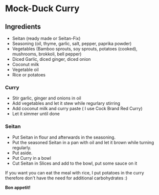 # Mock-Duck Curry
## Ingredients

- Seitan (ready made or Seitan-Fix)
- Seasoning (oil, thyme, garlic, salt, pepper, paprika powder)
- Vegetables (Bamboo sprouts, soy sprouts, potatoes (cooked), mushrooms, brokkoli, bell pepper)
- Diced Garlic, diced ginger, diced onion
- Coconut milk
- Vegetable oil
- Rice or potatoes


### Curry
- Stir garlic, ginger and onions in oil
- Add vegetables and let it stew while regurlary stirring
- Add coconut milk and curry paste ( I use Cock Brand Red Curry)
- Let it simmer until done

### Seitan
- Put Seitan in flour and afterwards in the seasoning.
- Put the seasoned Seitan in a pan with oil and let it brown while turning regularly.
- Put aside.
- Put Curry in a bowl
- Cut Seitan in Slices and add to the bowl, put some sauce on it

If you want you can eat the meal with rice, I put potatoes in the curry therefore don't have the need for additional carbohydrates :)

**Bon appetit!**
